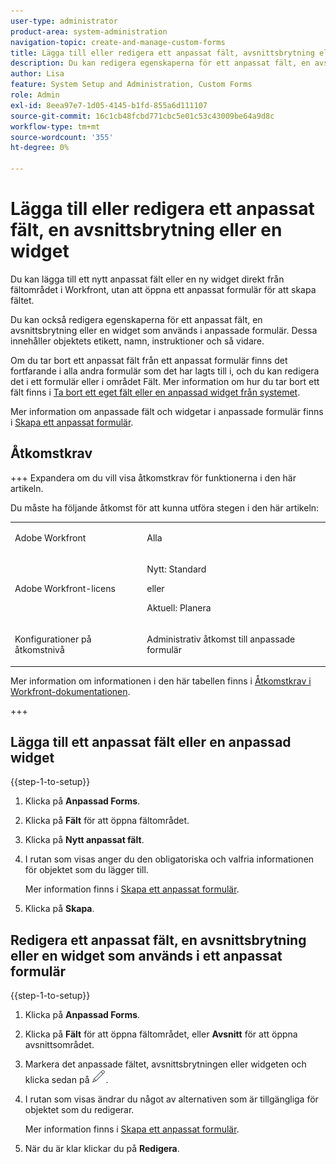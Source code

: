 ```yaml
---
user-type: administrator
product-area: system-administration
navigation-topic: create-and-manage-custom-forms
title: Lägga till eller redigera ett anpassat fält, avsnittsbrytning eller widget
description: Du kan redigera egenskaperna för ett anpassat fält, en avsnittsbrytning eller en widget som används i ett anpassat formulär i din Adobe Workfront-instans. Dessa innehåller objektets etikett, namn, instruktioner och så vidare.
author: Lisa
feature: System Setup and Administration, Custom Forms
role: Admin
exl-id: 8eea97e7-1d05-4145-b1fd-855a6d111107
source-git-commit: 16c1cb48fcbd771cbc5e01c53c43009be64a9d8c
workflow-type: tm+mt
source-wordcount: '355'
ht-degree: 0%

---
```


# Lägga till eller redigera ett anpassat fält, en avsnittsbrytning eller en widget

Du kan lägga till ett nytt anpassat fält eller en ny widget direkt från fältområdet i Workfront, utan att öppna ett anpassat formulär för att skapa fältet.

Du kan också redigera egenskaperna för ett anpassat fält, en avsnittsbrytning eller en widget som används i anpassade formulär. Dessa innehåller objektets etikett, namn, instruktioner och så vidare.

Om du tar bort ett anpassat fält från ett anpassat formulär finns det fortfarande i alla andra formulär som det har lagts till i, och du kan redigera det i ett formulär eller i området Fält. Mer information om hur du tar bort ett fält finns i [Ta bort ett eget fält eller en anpassad widget från systemet](/help/quicksilver/administration-and-setup/customize-workfront/create-manage-custom-forms/delete-a-custom-field.md).

Mer information om anpassade fält och widgetar i anpassade formulär finns i [Skapa ett anpassat formulär](/help/quicksilver/administration-and-setup/customize-workfront/create-manage-custom-forms/form-designer/design-a-form/design-a-form.md).

## Åtkomstkrav

+++ Expandera om du vill visa åtkomstkrav för funktionerna i den här artikeln.

Du måste ha följande åtkomst för att kunna utföra stegen i den här artikeln:

<table style="table-layout:auto"> 
 <col> 
 <col> 
 <tbody> 
  <tr data-mc-conditions=""> 
   <td role="rowheader"> <p>Adobe Workfront</p> </td> 
   <td>Alla</td> 
  </tr> 
  <tr> 
   <td role="rowheader">Adobe Workfront-licens</td> 
   <td>
   <p>Nytt: Standard</p>
   <p>eller</p>
   <p>Aktuell: Planera</p></td>
  </tr> 
  <tr data-mc-conditions=""> 
   <td role="rowheader">Konfigurationer på åtkomstnivå</td> 
   <td> <p>Administrativ åtkomst till anpassade formulär</p> </td> 
  </tr> 
 </tbody> 
</table>

Mer information om informationen i den här tabellen finns i [Åtkomstkrav i Workfront-dokumentationen](/help/quicksilver/administration-and-setup/add-users/access-levels-and-object-permissions/access-level-requirements-in-documentation.md).

+++

## Lägga till ett anpassat fält eller en anpassad widget

{{step-1-to-setup}}

1. Klicka på **Anpassad Forms**.
1. Klicka på **Fält** för att öppna fältområdet.
1. Klicka på **Nytt anpassat fält**.
1. I rutan som visas anger du den obligatoriska och valfria informationen för objektet som du lägger till.

   Mer information finns i [Skapa ett anpassat formulär](/help/quicksilver/administration-and-setup/customize-workfront/create-manage-custom-forms/form-designer/design-a-form/design-a-form.md).

1. Klicka på **Skapa**.

## Redigera ett anpassat fält, en avsnittsbrytning eller en widget som används i ett anpassat formulär

{{step-1-to-setup}}

1. Klicka på **Anpassad Forms**.
1. Klicka på **Fält** för att öppna fältområdet, eller **Avsnitt** för att öppna avsnittsområdet.
1. Markera det anpassade fältet, avsnittsbrytningen eller widgeten och klicka sedan på ![redigeringsikonen](assets/edit-icon.png).
1. I rutan som visas ändrar du något av alternativen som är tillgängliga för objektet som du redigerar.

   Mer information finns i [Skapa ett anpassat formulär](/help/quicksilver/administration-and-setup/customize-workfront/create-manage-custom-forms/form-designer/design-a-form/design-a-form.md).

1. När du är klar klickar du på **Redigera**.

